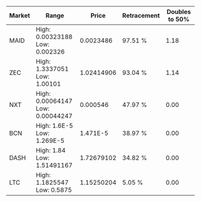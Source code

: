 | Market | Range | Price| Retracement | Doubles to 50% |
| --- | --- | --- | --- | --- |
| MAID | High: 0.00323188<br />Low: 0.002326 | 0.0023486 | 97.51 % | 1.18 |
| ZEC | High: 1.3337051<br />Low: 1.00101 | 1.02414906 | 93.04 % | 1.14 |
| NXT | High: 0.00064147<br />Low: 0.00044247 | 0.000546 | 47.97 % | 0.00 |
| BCN | High: 1.6E-5<br />Low: 1.269E-5 | 1.471E-5 | 38.97 % | 0.00 |
| DASH | High: 1.84<br />Low: 1.51491167 | 1.72679102 | 34.82 % | 0.00 |
| LTC | High: 1.1825547<br />Low: 0.5875 | 1.15250204 | 5.05 % | 0.00 |
